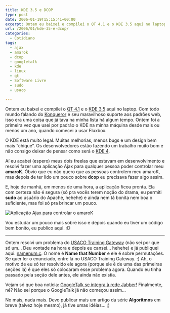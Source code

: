 ```yaml
---
title: KDE 3.5 e DCOP
type: post
date: 2006-01-19T15:15:41+00:00
excerpt: Ontem eu baixei e compilei o QT 4.1 e o KDE 3.5 aqui no laptop. Com todo mundo falando do Konqueror e seu maravilhoso suporte aos padrões web, isso era uma coisa que já tava na minha lista há algum tempo.
url: /2006/01/kde-35-e-dcop/
categories:
  - Cotidiano
tags:
  - ajax
  - amarok
  - dcop
  - googletalk
  - kde
  - linux
  - qt
  - Software Livre
  - sudo
  - usaco

---
```

Ontem eu baixei e compilei o [QT 4.1][1] e o [KDE 3.5][2] aqui no laptop. Com todo mundo falando do [Konqueror][3] e seu maravilhoso suporte aos padrões web, isso era uma coisa que já tava na minha lista há algum tempo. Ontem foi a primeira vez que usei por padrão o KDE na minha máquina desde mais ou menos um ano, quando comecei a usar Fluxbox.

O KDE está muito legal. Muitas melhorias, menos bugs e um design bem mais “chique”. Os desenvolvedores estão fazendo um trabalho muito bom e não consigo deixar de pensar como será o [KDE 4][4].

Aí eu acabei (espero) meus dois freelas que estavam em desenvolvimento e resolvi fazer uma aplicação Ajax para qualquer pessoa poder controlar meu **amaroK**. Óbvio que eu não quero que as pessoas controlem meu amaroK, mas depois de ter lido um pouco sobre **dcop** eu precisava fazer algo assim.

E, hoje de manhã, em menos de uma hora, a aplicação ficou pronta. Ela com certeza não é segura (só pra vocês terem noção do drama, eu permiti **sudo** ao usuário do Apache, hehehe) e ainda nem tá bonita nem boa o suficiente, mas foi só pra brincar um pouco.

<div>
  <img src="https://i1.wp.com/tiagomadeira.net/pub/ajax.png?w=604" alt="Aplicação Ajax para controlar o amaroK" data-recalc-dims="1" />
</div>

Vou estudar um pouco mais sobre isso e depois quando eu tiver um código bem bonito, eu publico aqui. :D

* * *

Ontem resolvi um problema do [USACO Training Gateway][5] (não sei por que só um… Deu vontade na hora e depois eu cansei… hehehe) e já publiquei aqui: [namenum.c][6]. O nome é **Name that Number** e ele é sobre permutações. Se quer ler o enunciado, entre lá no USACO Training Gateway. :) Ah, o motivo de eu só ter resolvido ele agora (porque ele é de uma das primeiras seções lá) é que eles só colocaram esse problema agora. Quando eu tinha passado pela seção dele antes, ele ainda não existia.

Vejam só que boa notícia: [GoogleTalk se integra à rede Jabber!][7] Finalmente, né? Não sei porque o GoogleTalk já não começou assim…

No mais, nada mais. Devo publicar mais um artigo da série **Algoritmos** em breve (talvez hoje mesmo), já tive umas idéias… ;)

 [1]: http://www.trolltech.com/download/qt/x11.html
 [2]: http://www.kde.org/
 [3]: http://www.konqueror.org/
 [4]: http://vladoboss.softver.org.mk/mg2/index.php?list=5
 [5]: http://ace.delos.com/usacogate
 [6]: http://tiagomadeira.net/script/namenum.c
 [7]: http://br-linux.org/linux/node/2626
